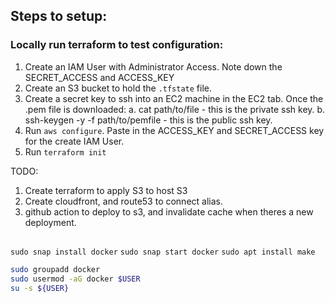 ## Steps to setup:

### Locally run terraform to test configuration:

1. Create an IAM User with Administrator Access. Note down the SECRET_ACCESS and ACCESS_KEY
2. Create an S3 bucket to hold the `.tfstate` file.
3. Create a secret key to ssh into an EC2 machine in the EC2 tab. Once the .pem file is downloaded:
   a. cat path/to/file - this is the private ssh key.
   b. ssh-keygen -y -f path/to/pemfile - this is the public ssh key.
4. Run `aws configure`. Paste in the ACCESS_KEY and SECRET_ACCESS key for the create IAM User.
5. Run `terraform init`

TODO:

1. Create terraform to apply S3 to host S3
2. Create cloudfront, and route53 to connect alias.
3. github action to deploy to s3, and invalidate cache when theres a new deployment.

##

`sudo snap install docker`
`sudo snap start docker`
`sudo apt install make`

```sh
sudo groupadd docker
sudo usermod -aG docker $USER
su -s ${USER}
```
